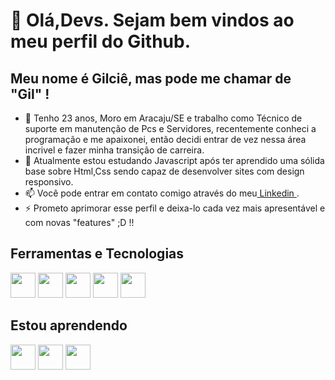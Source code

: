 # 👋 Olá,Devs. Sejam bem vindos ao meu perfil do Github.
## Meu nome é Gilciê, mas pode me chamar de "Gil" ! 

- 🔭 Tenho 23 anos, Moro em Aracaju/SE e trabalho como Técnico de suporte em manutenção de Pcs e Servidores, recentemente conheci a programação e me apaixonei, então decidi entrar de vez nessa área incrivel e fazer minha transição de carreira.
- 🌱 Atualmente estou estudando Javascript após ter aprendido uma sólida base sobre Html,Css sendo capaz de desenvolver sites com design responsivo.
- 📫 Você pode entrar em contato comigo através do meu<a href='https://www.linkedin.com/in/gilciebatista/'> Linkedin <a> .
- ⚡ Prometo aprimorar esse perfil e deixa-lo cada vez mais apresentável e com novas "features" ;D !! 

## Ferramentas e Tecnologias

<img src="https://cdn.jsdelivr.net/gh/devicons/devicon/icons/html5/html5-original.svg" width="40" height="40"/> <img src="https://cdn.jsdelivr.net/gh/devicons/devicon/icons/css3/css3-original.svg" width="40" height="40" /> <img src="https://cdn.jsdelivr.net/gh/devicons/devicon/icons/git/git-original.svg" width="40" height="40" />
  <img src="https://cdn.jsdelivr.net/gh/devicons/devicon/icons/slack/slack-original.svg" width="40" height="40"/>
  <img src="https://cdn.jsdelivr.net/gh/devicons/devicon/icons/linux/linux-original.svg" width="40" height="40"/>
  
  
## Estou aprendendo

<img src="https://cdn.jsdelivr.net/gh/devicons/devicon/icons/javascript/javascript-original.svg" width="40" height="40" /> <img src="https://cdn.jsdelivr.net/gh/devicons/devicon/icons/mysql/mysql-original.svg" width="40" height="40"/> <img src="https://cdn.jsdelivr.net/gh/devicons/devicon/icons/postgresql/postgresql-original.svg" width="40" height="40" />
          
          
  
  <!--
**Gilcie/Gilcie** is a ✨ _special_ ✨ repository because its `README.md` (this file) appears on your GitHub profile.

Here are some ideas to get you started:

- 🔭 I’m currently working on ...
- 🌱 I’m currently learning ...
- 👯 I’m looking to collaborate on ...
- 🤔 I’m looking for help with ...
- 💬 Ask me about ...
- 📫 How to reach me: ...
- 😄 Pronouns: ...
- ⚡ Fun fact: ...
-->
